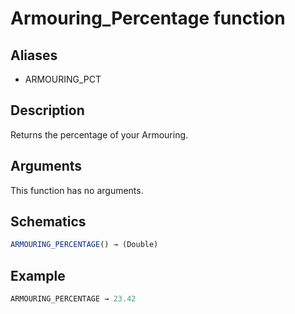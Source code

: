 # Armouring_Percentage function

## Aliases

- ARMOURING_PCT

## Description

Returns the percentage of your Armouring.

## Arguments

This function has no arguments.

## Schematics

```js
ARMOURING_PERCENTAGE() → (Double)
```

## Example

```js
ARMOURING_PERCENTAGE → 23.42
```
